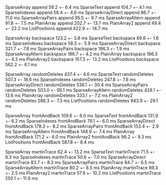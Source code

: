 SparseArray         append              59.2 +- 6.4 ms
SparseText          append              104.7 +- 4.1 ms
SparseIndexes       append              58.4 +- 4.6 ms
SparseArrayDirect   append              86.7 +- 11.0 ms
SparseArrayPairs    append              95.5 +- 9.7 ms
SparseArrayAltern   append              91.8 +- 7.5 ms
PlainArray          append              202.7 +- 13.7 ms
PlainArray2         append              49.4 +- 22.2 ms
ListPositions       append              422.9 +- 14.7 ms

SparseArray         backspace           123.2 +- 3.8 ms
SparseText          backspace           89.6 +- 1.6 ms
SparseIndexes       backspace           58.3 +- 5.9 ms
SparseArrayDirect   backspace           321.7 +- 7.8 ms
SparseArrayPairs    backspace           186.3 +- 1.9 ms
SparseArrayAltern   backspace           186.7 +- 4.2 ms
PlainArray          backspace           186.3 +- 4.3 ms
PlainArray2         backspace           157.3 +- 13.2 ms
ListPositions       backspace           562.2 +- 6.1 ms

SparseArray         randomDeletes       437.4 +- 4.6 ms
SparseText          randomDeletes       507.3 +- 18.6 ms
SparseIndexes       randomDeletes       247.8 +- 7.8 ms
SparseArrayDirect   randomDeletes       536.1 +- 30.4 ms
SparseArrayPairs    randomDeletes       503.0 +- 95.1 ms
SparseArrayAltern   randomDeletes       428.1 +- 13.6 ms
PlainArray          randomDeletes       333.1 +- 7.2 ms
PlainArray2         randomDeletes       286.3 +- 7.3 ms
ListPositions       randomDeletes       943.9 +- 29.1 ms

SparseArray         frontAndBack        109.6 +- 6.0 ms
SparseText          frontAndBack        131.9 +- 6.2 ms
SparseIndexes       frontAndBack        78.1 +- 6.0 ms
SparseArrayDirect   frontAndBack        178.3 +- 8.2 ms
SparseArrayPairs    frontAndBack        153.4 +- 2.9 ms
SparseArrayAltern   frontAndBack        148.9 +- 7.4 ms
PlainArray          frontAndBack        171.2 +- 6.0 ms
PlainArray2         frontAndBack        96.2 +- 9.3 ms
ListPositions       frontAndBack        587.8 +- 8.4 ms

SparseArray         martinTrace         62.4 +- 13.2 ms
SparseText          martinTrace         71.5 +- 8.3 ms
SparseIndexes       martinTrace         50.6 +- 7.0 ms
SparseArrayDirect   martinTrace         83.7 +- 8.3 ms
SparseArrayPairs    martinTrace         84.7 +- 6.5 ms
SparseArrayAltern   martinTrace         80.2 +- 8.5 ms
PlainArray          martinTrace         89.3 +- 2.5 ms
PlainArray2         martinTrace         57.9 +- 10.2 ms
ListPositions       martinTrace         250.1 +- 11.9 ms

